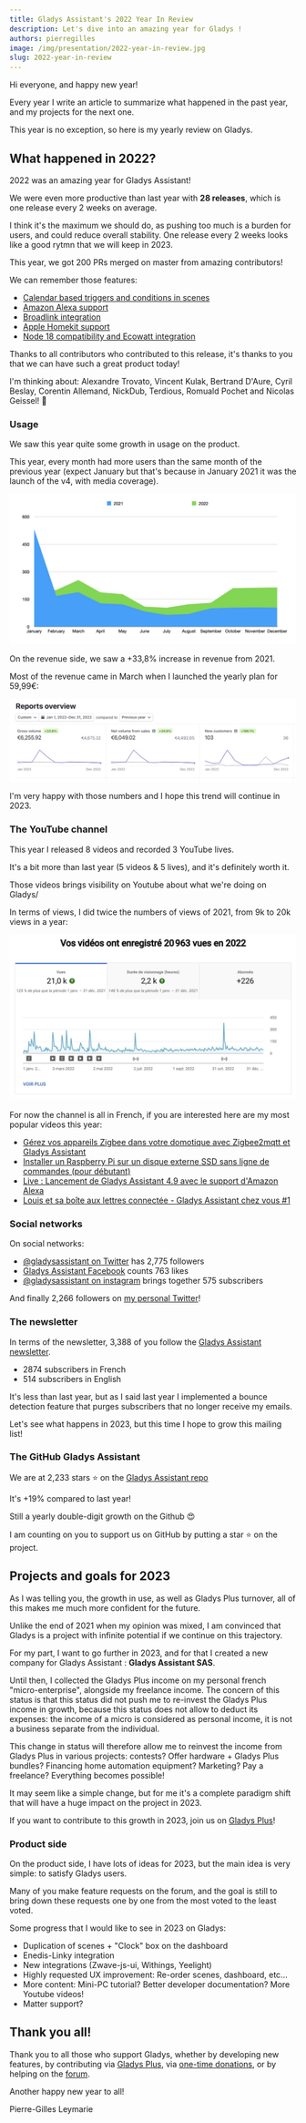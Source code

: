 ```yaml
---
title: Gladys Assistant's 2022 Year In Review
description: Let's dive into an amazing year for Gladys !
authors: pierregilles
image: /img/presentation/2022-year-in-review.jpg
slug: 2022-year-in-review
---
```


Hi everyone, and happy new year!

Every year I write an article to summarize what happened in the past year, and my projects for the next one.

This year is no exception, so here is my yearly review on Gladys.

<!--truncate-->

## What happened in 2022?

2022 was an amazing year for Gladys Assistant!

We were even more productive than last year with **28 releases**, which is one release every 2 weeks on average.

I think it's the maximum we should do, as pushing too much is a burden for users, and could reduce overall stability. One release every 2 weeks looks like a good rytmn that we will keep in 2023.

This year, we got 200 PRs merged on master from amazing contributors!

We can remember those features:

- [Calendar based triggers and conditions in scenes](/blog/gladys-assistant-4-8-with-calendar-in-scenes/)
- [Amazon Alexa support](/blog/gladys-assistant-4-9-with-alexa-integration/)
- [Broadlink integration](/blog/gladys-assistant-4-10-broadlink-and-performances/)
- [Apple Homekit support](/blog/gladys-assistant-4-12-homekit/)
- [Node 18 compatibility and Ecowatt integration](/blog/gladys-assistant-4-13-ecowatt/)

Thanks to all contributors who contributed to this release, it's thanks to you that we can have such a great product today!

I'm thinking about: Alexandre Trovato, Vincent Kulak, Bertrand D'Aure, Cyril Beslay, Corentin Allemand, NickDub, Terdious, Romuald Pochet and Nicolas Geissel! 🙏

### Usage

We saw this year quite some growth in usage on the product.

This year, every month had more users than the same month of the previous year (expect January but that's because in January 2021 it was the launch of the v4, with media coverage).

![Gladys Usage 2022](../static/img/articles/en/year-in-review-2022/gladys-usage-2022.jpg)

On the revenue side, we saw a +33,8% increase in revenue from 2021.

Most of the revenue came in March when I launched the yearly plan for 59,99€:

![Gladys Revenue 2022](../static/img/articles/en/year-in-review-2022/gladys-plus-revenue-2022.jpg)

I'm very happy with those numbers and I hope this trend will continue in 2023.

### The YouTube channel

This year I released 8 videos and recorded 3 YouTube lives.

It's a bit more than last year (5 videos & 5 lives), and it's definitely worth it.

Those videos brings visibility on Youtube about what we're doing on Gladys/

In terms of views, I did twice the numbers of views of 2021, from 9k to 20k views in a year:

![YouTube Stats 2022](../static/img/articles/en/year-in-review-2022/youtube-stats-2022.jpg)

For now the channel is all in French, if you are interested here are my most popular videos this year:

- [Gérez vos appareils Zigbee dans votre domotique avec Zigbee2mqtt et Gladys Assistant](https://youtu.be/ALW3uDB9P0s)
- [Installer un Raspberry Pi sur un disque externe SSD sans ligne de commandes (pour débutant)](https://youtu.be/Zn7imzI0oYU)
- [Live : Lancement de Gladys Assistant 4.9 avec le support d'Amazon Alexa](https://youtu.be/Da_AQSQedFg)
- [Louis et sa boîte aux lettres connectée - Gladys Assistant chez vous #1](https://youtu.be/XXanY-SP_5w)

### Social networks

On social networks:

- [@gladysassistant on Twitter](https://twitter.com/gladysassistant) has 2,775 followers
- [Gladys Assistant Facebook](https://www.facebook.com/gladysassistant) counts 763 likes
- [@gladysassistant on instagram](https://www.instagram.com/gladysassistant) brings together 575 subscribers

And finally 2,266 followers on [my personal Twitter](https://twitter.com/pierregillesl)!

### The newsletter

In terms of the newsletter, 3,388 of you follow the [Gladys Assistant newsletter](https://email-list.gladysassistant.com/subscription/haflMsWmU).

- 2874 subscribers in French
- 514 subscribers in English

It's less than last year, but as I said last year I implemented a bounce detection feature that purges subscribers that no longer receive my emails.

Let's see what happens in 2023, but this time I hope to grow this mailing list!

### The GitHub Gladys Assistant

We are at 2,233 stars ⭐ on the [Gladys Assistant repo](https://github.com/GladysAssistant/Gladys)

It's +19% compared to last year!

Still a yearly double-digit growth on the Github 😍

I am counting on you to support us on GitHub by putting a star ⭐ on the project.

## Projects and goals for 2023

As I was telling you, the growth in use, as well as Gladys Plus turnover, all of this makes me much more confident for the future.

Unlike the end of 2021 when my opinion was mixed, I am convinced that Gladys is a project with infinite potential if we continue on this trajectory.

For my part, I want to go further in 2023, and for that I created a new company for Gladys Assistant : **Gladys Assistant SAS**.

Until then, I collected the Gladys Plus income on my personal french "micro-enterprise", alongside my freelance income. The concern of this status is that this status did not push me to re-invest the Gladys Plus income in growth, because this status does not allow to deduct its expenses: the income of a micro is considered as personal income, it is not a business separate from the individual.

This change in status will therefore allow me to reinvest the income from Gladys Plus in various projects: contests? Offer hardware + Gladys Plus bundles? Financing home automation equipment? Marketing? Pay a freelance? Everything becomes possible!

It may seem like a simple change, but for me it's a complete paradigm shift that will have a huge impact on the project in 2023.

If you want to contribute to this growth in 2023, join us on [Gladys Plus](/plus)!

### Product side

On the product side, I have lots of ideas for 2023, but the main idea is very simple: to satisfy Gladys users.

Many of you make feature requests on the forum, and the goal is still to bring down these requests one by one from the most voted to the least voted.

Some progress that I would like to see in 2023 on Gladys:

- Duplication of scenes + "Clock" box on the dashboard
- Enedis-Linky integration
- New integrations (Zwave-js-ui, Withings, Yeelight)
- Highly requested UX improvement: Re-order scenes, dashboard, etc...
- More content: Mini-PC tutorial? Better developer documentation? More Youtube videos!
- Matter support?

## Thank you all!

Thank you to all those who support Gladys, whether by developing new features, by contributing via [Gladys Plus](/plus/), via [one-time donations](https://www.buymeacoffee.com/gladysassistant), or by helping on the [forum](https://en-community.gladysassistant.com/).

Another happy new year to all!

Pierre-Gilles Leymarie
